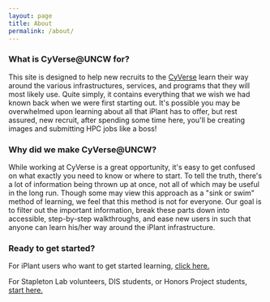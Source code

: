 ```yaml
---
layout: page
title: About
permalink: /about/
---
```

### What is CyVerse@UNCW for?

This site is designed to help new recruits to the [CyVerse](http://www.cyverse.org/) learn their way around the various infrastructures, 
services, and programs that they will most likely use. Quite simply, it contains everything that we wish we had known back when we were first starting out. 
It's possible you may be overwhelmed upon learning about all that iPlant has to offer, but rest assured, new recruit, after spending some time here, you'll be creating images and
submitting HPC jobs like a boss!

### Why did we make CyVerse@UNCW?

While working at CyVerse is a great opportunity, it's easy to get confused on what exactly you need to know or where to start. To tell the truth, there's a lot of information being thrown up at once, not all of which may
be useful in the long run. Though some may view this approach as a "sink or swim" method of learning, we feel that this method is not for everyone. Our goal is to filter out the important
information, break these parts down into accessible, step-by-step walkthroughs, and ease new users in such that anyone can learn his/her way around the iPlant infrastructure. 

### Ready to get started?

For iPlant users who want to get started learning, [click here.](https://github.com/UNCW-iPlant/Quickstart-guide/blob/master/docs/Intro%20to%20CyVerse.md)

For Stapleton Lab volunteers, DIS students, or Honors Project students, [start here.]({{site.baseurl}}/cyverse/tutorials/2016/05/09/Useful-Tutorials.html)